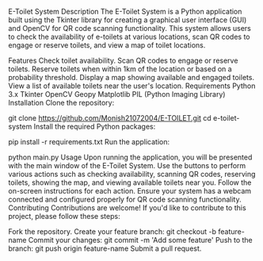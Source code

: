 E-Toilet System
Description
The E-Toilet System is a Python application built using the Tkinter library for creating a graphical user interface (GUI) and OpenCV for QR code scanning functionality. This system allows users to check the availability of e-toilets at various locations, scan QR codes to engage or reserve toilets, and view a map of toilet locations.

Features
Check toilet availability.
Scan QR codes to engage or reserve toilets.
Reserve toilets when within 1km of the location or based on a probability threshold.
Display a map showing available and engaged toilets.
View a list of available toilets near the user's location.
Requirements
Python 3.x
Tkinter
OpenCV
Geopy
Matplotlib
PIL (Python Imaging Library)
Installation
Clone the repository:

git clone https://github.com/Monish21072004/E-TOILET.git
cd e-toilet-system
Install the required Python packages:

pip install -r requirements.txt
Run the application:

python main.py
Usage
Upon running the application, you will be presented with the main window of the E-Toilet System.
Use the buttons to perform various actions such as checking availability, scanning QR codes, reserving toilets, showing the map, and viewing available toilets near you.
Follow the on-screen instructions for each action.
Ensure your system has a webcam connected and configured properly for QR code scanning functionality.
Contributing
Contributions are welcome! If you'd like to contribute to this project, please follow these steps:

Fork the repository.
Create your feature branch: git checkout -b feature-name
Commit your changes: git commit -m 'Add some feature'
Push to the branch: git push origin feature-name
Submit a pull request.
